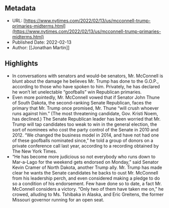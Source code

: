 ## Metadata
* URL: [https://www.nytimes.com/2022/02/13/us/mcconnell-trump-primaries-midterms.html](https://www.nytimes.com/2022/02/13/us/mcconnell-trump-primaries-midterms.html)
* Published Date: 2022-02-13
* Author: [[Jonathan Martin]]

## Highlights
* In conversations with senators and would-be senators, Mr. McConnell is blunt about the damage he believes Mr. Trump has done to the G.O.P., according to those who have spoken to him. Privately, he has declared he won’t let unelectable “goofballs” win Republican primaries.
* Even more pointedly, Mr. McConnell vowed that if Senator John Thune of South Dakota, the second-ranking Senate Republican, faces the primary that Mr. Trump once promised, Mr. Thune “will crush whoever runs against him.” (The most threatening candidate, Gov. Kristi Noem, has declined.) The Senate Republican leader has been worried that Mr. Trump will tap candidates too weak to win in the general election, the sort of nominees who cost the party control of the Senate in 2010 and 2012. “We changed the business model in 2014, and have not had one of these goofballs nominated since,” he told a group of donors on a private conference call last year, according to a recording obtained by The New York Times.
* “He has become more judicious so not everybody who runs down to Mar-a-Lago for the weekend gets endorsed on Monday,” said Senator Kevin Cramer of North Dakota, another Trump ally. Mr. Trump has made clear he wants the Senate candidates he backs to oust Mr. McConnell from his leadership perch, and even considered making a pledge to do so a condition of his endorsement. Few have done so to date, a fact Mr. McConnell considers a victory. “Only two of them have taken me on,” he crowed, alluding to Ms. Tshibaka in Alaska, and Eric Greitens, the former Missouri governor running for an open seat.